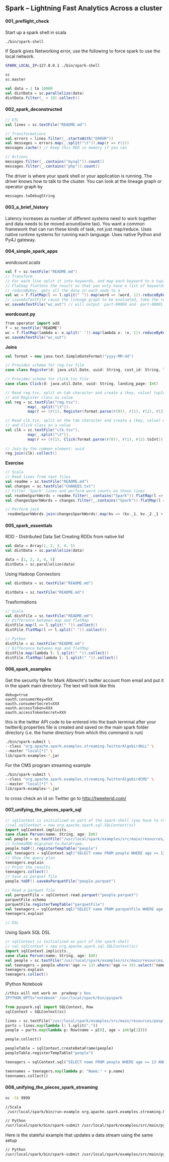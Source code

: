 ## Spark – Lightning Fast Analytics Across a cluster

#### 001_preflight_check

Start up a spark shell in scala

```sh
./bin/spark-shell
```
If Spark gives Networking error, use the following to force spark to use the local network.
```sh
SPARK_LOCAL_IP=127.0.0.1 ./bin/spark-shell
```
```scala
sc
sc.master
```
```scala
val data = 1 to 10000
val distData = sc.parallelize(data)
distData.filter(_ < 10).collect()
```

#### 002_spark_deconstructed

```scala
// ETL
val lines = sc.textFile("README.md")

// Transformations
val errors = lines.filter(_.startsWith("ERROR"))
val messages = errors.map(_.split("\t")).map(r => r(1))
messages.cache() // Keep this RDD in memory if you can

// Actions
messages.filter(_.contains("mysql")).count()
messages.filter(_.contains("php")).count()
```
The driver is where your spark shell or your application&nbsp;is running. The driver knows how to talk to the cluster.
You can look at the lineage graph or operator graph by

```scala
messages.toDebugString
```

#### 003_a_brief_history

Latency increases as number of different systems need to work together and data needs to be moved around(wire tax). You want a common framework that can run these kinds of task, not just map/reduce.
Uses native runtime systems for running each language. Uses native Python and Py4J gateway.

#### 004_simple_spark_apps

*wordcount.scala*
```scala
val f = sc.textFile("README.md")
// Transform 
// For each line split it into keywords, and map each keyword to a tuple with word with count 1
// Flatmap flattens the result so that you only have a list of keywords, rather than lists of lists
// reduceByKey, gets all the data in each node to a 
val wc = f.flatMap(l => l.split(" ")).map(word => (word, 1)).reduceByKey(_ + _)
// isaveAsTextFile cause the lineage graph to be evaluated, take the results in parallel and save the results as partitioned file
wc.saveAsTextFile("wc_out") // will output  part-00000 and  part-00001 in wc_out directory
```
**wordcount.py**
```scala
from operator import add
f = sc.textFile('README')
wc = f.flatMap(lambda x: x.split(' ')).map(lambda x: (x, 1)).reduceByKey(add)
wc.saveAsTextFile("wc_out")
```

**Joins**
```scala
val format = new java.text.SimpleDateFormat("yyyy-MM-dd")

// Provides schema for reg.tsv file
case class Register(d: java.util.Date, uuid: String, cust_id: String, lat: Float, lng: Float)

// Provides schema for click.tsv file
case class Click(d: java.util.Date, uuid: String, landing_page: Int)

// Read reg.tsv, split on tab character and create a (key, value) tuple with uuid as key
// and Register class as value
val reg = sc.textFile("reg.tsv").
          map(_.split("\t")).
          map(r => (r(1), Register(format.parse(r(0)), r(1), r(2), r(3).toFloat, r(4).toFloat)))

// Read clk.tsv, split on the tab character and create a (key, value) with uuid as key
// and Click class as a value
val clk = sc.textFile("clk.tsv").
          map(_.split("\t")).
          map(r => (r(1), Click(format.parse(r(0)), r(1), r(2).toInt)))
          
// Join by the common element: uuid
reg.join(clk).collect()
```

**Exercise**
```scala
// Scala
// Read lines from text files
val readme = sc.textFile("README.md")
val changes = sc.textFile("CHANGES.txt")
// Filter 'Spark' lines and perform word counts on those lines
val readmeSparkWords = readme.filter(_.contains("Spark")).flatMap(l => l.split(" ")).map(word => (word, 1)).reduceByKey(_ + _)
val changesSparkWords = changes.filter(_.contains("Spark")).flatMap(l => l.split(" ")).map(word => (word, 1)).reduceByKey(_ + _)

// Perform join
 readmeSparkWords.join(changesSparkWords).map(kv => (kv._1, kv._2._1 + kv._2._2)).collect()
```
#### 005_spark_essentials
RDD - Distributed Data Set 
Creating RDDs from native list
```scala
val data = Array(1, 2, 3, 4, 5)
val distData = sc.parallelize(data)
```
```python
data = [1, 2, 3, 4, 5]
distData = sc.parallelize(data)
```

Using Hadoop Connectors
```scala
val distData = sc.textFile("README.md")
```
```scala
distData = sc.textFile("README.md")
```

Trasformations
```scala
// Scala
val distFile = sc.textFile("README.md")
// Difference between map and flatMap
distFile.map(l => l.split(" ")).collect()
distFile.flatMap(l => l.split(" ")).collect()
```
```scala
// Python
distFile = sc.textFile("README.md")
// Difference between map and flatMap
distFile.map(lambda l: l.split(" ")).collect()
distFile.flatMap(lambda l: l.split(" ")).collect()
```
#### 006_spark_examples
Get the security file for Mark Albrecht's twitter account from email and put it in the spark main directory.  The text will look like this
```
debug=true
oauth.consumerKey=XXX
oauth.consumerSecret=XXX
oauth.accessToken=XXX
oauth.accessTokenSecret=XXX
```
this is the twitter API code to be entered into the bash terminal after your twitter4j properties file is created and saved on the main spark folder directory (i.e. the home directory from which this command is run)

```sh
./bin/spark-submit \
--class "org.apache.spark.examples.streaming.TwitterAlgebirdHLL" \
--master "local[*]" \
lib/spark-examples-*.jar
```
For the CMS program streaming example

```sh
./bin/spark-submit \
--class "org.apache.spark.examples.streaming.TwitterAlgebirdCMS" \
--master "local[*]" \
lib/spark-examples-*.jar
```

to cross check an id on Twitter go to http://tweeterid.com/


#### 007_unifying_the_pieces_spark_sql

```scala
// sqlContext is initialized as part of the spark-shell (you have to run the line below)
//val sqlContext = new org.apache.spark.sql.SQLContext(sc)
import sqlContext.implicits._
case class Person(name: String, age: Int)
val people = sc.textFile("/usr/local/spark/examples/src/main/resources/people.txt").map(_.split(",")).map(p => Person(p(0), p(1).trim.toInt))
// SchemaRDD migrated to DataFrame.   
people.toDF().registerTempTable("people")  
val teenagers = sqlContext.sql("SELECT name FROM people WHERE age >= 13 AND age <= 19")
// Show the query plan
teenagers.explain
// Print the results
teenagers.collect()
// Save as parquet file
people.toDF().saveAsParquetFile("people.parquet")

// Read a parquet file
val parquetFile = sqlContext.read.parquet("people.parquet")
parquetFile.schema
parquetFile.registerTempTable("parquetFile")
val teenagers = sqlContext.sql("SELECT name FROM parquetFile WHERE age >= 13 AND age <= 19")
teenagers.explain

// DSL
```
Using Spark SQL DSL
```scala
// sqlContext is initialized as part of the spark-shell
// val sqlContext = new org.apache.spark.sql.SQLContext(sc)
import sqlContext.implicits._
case class Person(name: String, age: Int)
val people = sc.textFile("/usr/local/spark/examples/src/main/resources/people.txt").map(_.split(",")).map(p => Person(p(0), p(1).trim.toInt)).toDF()
val teenagers = people.where('age >= 13).where('age <= 19).select('name)
teenagers.explain
teenagers.collect()
```
IPython Notebook
```sh
//this will not work on  pradeep's box
IPYTHON_OPTS="notebook" /usr/local/spark/bin/pyspark
```
```python
from pyspark.sql import SQLContext, Row
sqlContext = SQLContext(sc) 

lines = sc.textFile("/usr/local/spark/examples/src/main/resources/people.txt")
parts = lines.map(lambda l: l.split(","))
people = parts.map(lambda p: Row(name = p[0], age = int(p[1])))

people.collect()

peopleTable = sqlContext.createDataFrame(people)
peopleTable.registerTempTable("people")

teenagers = sqlContext.sql("SELECT name FROM people WHERE age >= 13 AND age <= 19")

teennames = teenagers.map(lambda p: "Name:" + p.name)
teennames.collect()
```
#### 008_unifying_the_pieces_spark_streaming
```sh
nc -lk 9999
```
```sh
//Scala
 /usr/local/spark/bin/run-example org.apache.spark.examples.streaming.NetworkWordCount localhost 9999
```
```sh
// Python
/usr/local/spark/bin/spark-submit /usr/local/spark/examples/src/main/python/streaming/network_wordcount.py localhost 9999
```

Here is the stateful example that updates a data stream using the same setup
```sh
// Python
/usr/local/spark/bin/spark-submit /usr/local/spark/examples/src/main/python/streaming/stateful_network_wordcount.py localhost 9999
```


